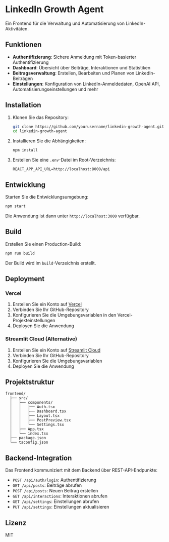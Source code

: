 # LinkedIn Growth Agent

Ein Frontend für die Verwaltung und Automatisierung von LinkedIn-Aktivitäten.

## Funktionen

- **Authentifizierung**: Sichere Anmeldung mit Token-basierter Authentifizierung
- **Dashboard**: Übersicht über Beiträge, Interaktionen und Statistiken
- **Beitragsverwaltung**: Erstellen, Bearbeiten und Planen von LinkedIn-Beiträgen
- **Einstellungen**: Konfiguration von LinkedIn-Anmeldedaten, OpenAI API, Automatisierungseinstellungen und mehr

## Installation

1. Klonen Sie das Repository:
   ```bash
   git clone https://github.com/yourusername/linkedin-growth-agent.git
   cd linkedin-growth-agent
   ```

2. Installieren Sie die Abhängigkeiten:
   ```bash
   npm install
   ```

3. Erstellen Sie eine `.env`-Datei im Root-Verzeichnis:
   ```
   REACT_APP_API_URL=http://localhost:8000/api
   ```

## Entwicklung

Starten Sie die Entwicklungsumgebung:
```bash
npm start
```

Die Anwendung ist dann unter `http://localhost:3000` verfügbar.

## Build

Erstellen Sie einen Production-Build:
```bash
npm run build
```

Der Build wird im `build`-Verzeichnis erstellt.

## Deployment

### Vercel

1. Erstellen Sie ein Konto auf [Vercel](https://vercel.com)
2. Verbinden Sie Ihr GitHub-Repository
3. Konfigurieren Sie die Umgebungsvariablen in den Vercel-Projekteinstellungen
4. Deployen Sie die Anwendung

### Streamlit Cloud (Alternative)

1. Erstellen Sie ein Konto auf [Streamlit Cloud](https://streamlit.io/cloud)
2. Verbinden Sie Ihr GitHub-Repository
3. Konfigurieren Sie die Umgebungsvariablen
4. Deployen Sie die Anwendung

## Projektstruktur

```
frontend/
  ├── src/
  │   ├── components/
  │   │   ├── Auth.tsx
  │   │   ├── Dashboard.tsx
  │   │   ├── Layout.tsx
  │   │   ├── PostPreview.tsx
  │   │   └── Settings.tsx
  │   ├── App.tsx
  │   └── index.tsx
  ├── package.json
  └── tsconfig.json
```

## Backend-Integration

Das Frontend kommuniziert mit dem Backend über REST-API-Endpunkte:

- `POST /api/auth/login`: Authentifizierung
- `GET /api/posts`: Beiträge abrufen
- `POST /api/posts`: Neuen Beitrag erstellen
- `GET /api/interactions`: Interaktionen abrufen
- `GET /api/settings`: Einstellungen abrufen
- `PUT /api/settings`: Einstellungen aktualisieren

## Lizenz

MIT 